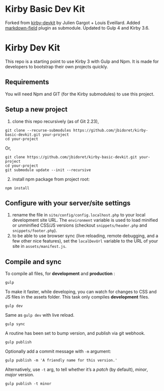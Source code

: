 # Kirby Basic Dev Kit

Forked from [kirby-devkit](https://github.com/julien-gargot/kirby-devkit) by Julien Gargot + Louis Eveillard. 
Added [markdown-field](https://github.com/sylvainjule/kirby-markdown-field) plugin as submodule. 
Updated to Gulp 4 and Kirby 3.6.


# Kirby Dev Kit

This repo is a starting point to use Kirby 3 with Gulp and Npm. It is made for developers to bootstrap their own projects quickly.

## Requirements

You will need Npm and GIT (for the Kirby submodules) to use this project.

## Setup a new project

1. clone this repo recursively (as of Git 2.23),
  ```
  git clone --recurse-submodules https://github.com/jbidoret/kirby-basic-devkit.git your-project 
  cd your-project
  ```
  Or, 
  ```
  git clone https://github.com/jbidoret/kirby-basic-devkit.git your-project
  cd your-project
  git submodule update --init --recursive
  ```

2. install npm package from project root:
  ```
  npm install
  ```



## Configure with your server/site settings

1. rename the file in `site/config/config.localhost.php` to your local development site URL. The `environment` variable is used to load minified or unminified CSS/JS versions (checkout `snippets/header.php` and `snippets/footer.php`).
2. to be able to use browser sync (live reloading, remote debugging, and a few other nice features), set the `localDevUrl` variable to the URL of your site in `assets/manifest.js`.

## Compile and sync
To compile all files, for **development** and **production** :
  ```
  gulp
  ```

  To make it faster, while developing, you can watch for changes to CSS and JS files in the assets folder. This task only compiles **development** files.
  ```
  gulp dev
  ```

  Same as `gulp dev` with live reload.
  ```
  gulp sync
  ```
  
  A routine has been set to bump version, and publish via git webhook. 
  ```
  gulp publish
  ```

  Optionally add a commit message with `-m` argument:
  ```
  gulp publish -m 'A friendly name for this version.'
  ``` 

  Alternatively, use `-t` arg, to tell whether it’s a *patch* (by default), *minor*, *major* version.
  ```
  gulp publish -t minor
  ```